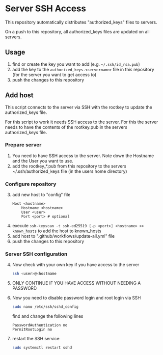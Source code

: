# Server SSH Access

This repository automatically distributes "authorized_keys" files to servers.

On a push to this repository, all authorized_keys files are updated on all servers.

## Usage

1. find or create the key you want to add (e.g. `~/.ssh/id_rsa.pub`)
2. add the key to the `authorized_keys.<servername>` file in this repository (for the server you want to get access to)
3. push the changes to this repository

## Add host

This script connects to the server via SSH with the rootkey to update the authorized_keys file.

For this script to work it needs SSH access to the server. For this the server needs to have the contents of the rootkey.pub in the servers authorized_keys file.

### Prepare server

1. You need to have SSH access to the server. Note down the Hostname and the User you want to use.
1. add the rootkey_*.pub from this repository to the servers ~/.ssh/authorized_keys file (in the users home directory)

### Configure repository

3. add new host to "config" file
    ```sshconfig
    Host <hostname>
        Hostname <hostname>
        User <user>
        Port <port> # optional
    ```
4. execute `ssh-keyscan -t ssh-ed25519 [-p <port>] <hostname> >> known_hosts` to add the host to known_hosts
5. add host to ".github/workflows/update-all.yml" file
6. push the changes to this repository

### Server SSH configuration

4. Now check with your own key if you have access to the server
    ```bash
    ssh <user>@<hostname
    ```
5. ONLY CONTINUE IF YOU HAVE ACCESS WITHOUT NEEDING A PASSWORD
6. Now you need to disable password login and root login via SSH
    ```bash
    sudo nano /etc/ssh/sshd_config
    ```
    find and change the following lines
    ```sshd_config
    PasswordAuthentication no
    PermitRootLogin no
    ```

7. restart the SSH service
    ```bash
    sudo systemctl restart sshd
    ```

